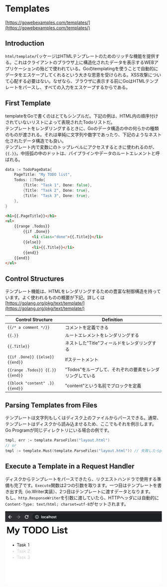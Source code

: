 # Templates

[https://gowebexamples.com/templates/](https://gowebexamples.com/templates/)

## Introduction

`html/template`パッケージはHTMLテンプレートのためのリッチな機能を提供する。これはクライアントのブラウザ上に構造化されたデータを表示するWEBアプリケーションの殆どで使われている。Goのtemplatingを使うことで自動的にデータをエスケープしてくれるという大きな恩恵を受けられる。XSS攻撃について心配する必要はない。なぜなら、ブラウザに表示する前にGoはHTMLテンプレートをパースし、すべての入力をエスケープするからである。

## First Template

templateをGoで書くのはとてもシンプルだ。下記の例は、HTML内の順序付けされていないリストによって表現されたTodoリストだ。  
テンプレートをレンダリングするときに、Goのデータ構造の中の何らかの種類のものが渡される。それは単純に文字列や数字であったり、下記のようなネスト化されたデータ構造でも良い。  
テンプレート内で変数にのトップレベルにアクセスするときに使われるのが、`{{.}}`。中括弧の中のドットは、パイプラインやデータのルートエレメントと呼ばれる。

```go
data := TodoPageData{
    PageTitle: "My TODO list",
    Todos: []Todo{
        {Title: "Task 1", Done: false},
        {Title: "Task 2", Done: true},
        {Title: "Task 3", Done: true},
    },
}
```

```html
<h1>{{.PageTitle}}</h1>
<ul>
    {{range .Todos}}
        {{if .Done}}
            <li class="done">{{.Title}}</li>
        {{else}}
            <li>{{.Title}}</li>
        {{end}}
    {{end}}
</ul>
```

## Control Structures

テンプレート機能は、HTMLをレンダリングするための豊富な制御構造を持っています。よく使われるものの概要が下記。詳しくは[https://golang.org/pkg/text/template/](https://golang.org/pkg/text/template/)

|Control Structure|Definition|
|---|---|
|`{{/* a comment */}}`|コメントを定義できる|
|`{{.}}`|ルートエレメントをレンダリングする|
|`{{.Title}}`|ネストした"Title"フィールドをレンダリングする|
|`{{if .Done}} {{else}} {{end}}`|Ifステートメント|
|`{{range .Todos}} {{.}} {{end}}`|"Todos"をループして、それぞれの要素をレンダリングしている|
|`{{block "content" .}} {{end}}`|"content"という名前でブロックを定義|

## Parsing Templates from Files

テンプレートは文字列もしくはディスク上のファイルからパースできる。通常、テンプレートはディスクから読み込ませるため、ここでもそれを例示します。Go Programが同じディレクトリにいる場合の例です。

```go
tmpl, err := template.ParseFiles("layout.html")
// or
tmpl := template.Must(template.ParseFiles("layout.html")) // 失敗したらpanicで落ちる
```

## Execute a Template in a Request Handler

ディスクからテンプレートをパースできたら、リクエストハンドラで使用する準備も完了です。`Execute`関数は2つの引数を取ります。一つ目はテンプレートを書き出す先（io.Writer実装）、2つ目はテンプレートに渡すデータとなります。  
もし、`http.ResponseWriter`を引数に渡していたら、HTTPヘッダには自動的に`Content-Type: text/html; charset=utf-8`がセットされます。

![template](images/template.png)
